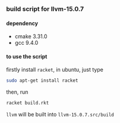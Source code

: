 ### build script for llvm-15.0.7

#### dependency
- cmake 3.31.0
- gcc 9.4.0

#### to use the script
firstly install `racket`, in ubuntu, just type 
```bash
sudo apt-get install racket
```

then, run 
```bash
racket build.rkt
```

`llvm` will be built into `llvm-15.0.7.src/build`